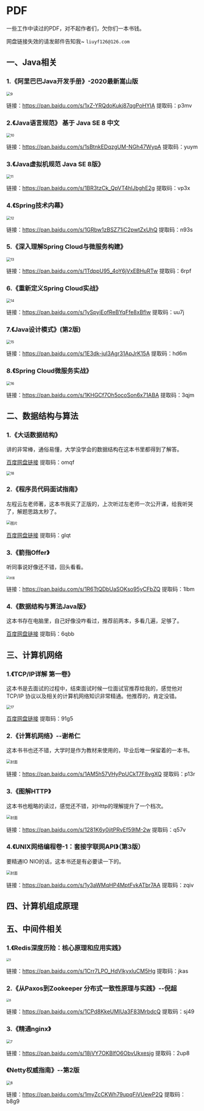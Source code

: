 # PDF
一些工作中读过的PDF，对不起作者们，欠你们一本书钱。

网盘链接失效的请发邮件告知我~   `liuyf126@126.com`



## 一、Java相关

### 1.《阿里巴巴Java开发手册》-2020最新嵩山版

<img src="./images/9.jpg" alt="9" style="zoom:67%;" />

链接：https://pan.baidu.com/s/1xZ-YRQdoKukj87qgPoHYIA 
提取码：p3mv



### 2.《Java语言规范》 基于 Java SE 8 中文

<img src="./images/10.jpg" alt="10" style="zoom:67%;" />

链接：https://pan.baidu.com/s/1sBtnkEDqzgUM-NGh47WypA 
提取码：yuym  



### 3.《Java虚拟机规范  Java SE 8版》

<img src="./images/11.jpg" alt="11" style="zoom:67%;" />

链接：https://pan.baidu.com/s/1BR3tzCk_QpVT4hlJbghE2g 
提取码：vp3x



### 4.《Spring技术内幕》

<img src="./images/12.jpg" alt="12" style="zoom:67%;" />



链接：https://pan.baidu.com/s/1GRbw1zBSZ71iC2pwtZxUhQ 
提取码：n93s



### 5.《深入理解Spring Cloud与微服务构建》

<img src="./images/13.jpg" alt="13" style="zoom:67%;" />

链接：https://pan.baidu.com/s/1TdppU95_4oY6jVxEBHuRTw 
提取码：6rpf  



### 6.《重新定义Spring Cloud实战》

<img src="./images/14.jpg" alt="14" style="zoom:67%;" />

链接：https://pan.baidu.com/s/1ySpyiEofReBYqFfe8xBflw 
提取码：uu7j



### 7.《Java设计模式》(第2版)

<img src="./images/15.jpg" alt="15" style="zoom:67%;" />

链接：https://pan.baidu.com/s/1E3dk-jul3Agr31ApJrK15A 
提取码：hd6m



### 8.《Spring Cloud微服务实战》

<img src="./images/16.jpg" alt="16" style="zoom:67%;" />

链接：https://pan.baidu.com/s/1KHGCf7Oh5ocoSon6x71ABA 
提取码：3qjm





## 二、数据结构与算法

### 1.《大话数据结构》

讲的非常棒，通俗易懂，大学没学会的数据结构在这本书里都得到了解答。

[百度网盘链接](https://pan.baidu.com/s/1meJ3IXo_kVIs2Y-R5RILzg )   提取码：omqf

<img src="./images/18.jpg" alt="18" style="zoom:67%;" />



### 2.《程序员代码面试指南》

左程云左老师著，这本书我买了正版的，上次听过左老师一次公开课，给我听哭了，解题思路太秒了。

<img src="https://img3.doubanio.com/view/subject/l/public/s28313721.jpg" alt="图片" style="zoom:67%;" />

[百度网盘链接](https://pan.baidu.com/s/1rW-VEZ-jqf1cZsvUa6Oi3w )  提取码：glqt



### 3.《箭指Offer》

听同事说好像还不错，回头看看。

<img src="./images/2.jpg" alt="封面" style="zoom:50%;" />



链接：https://pan.baidu.com/s/1R6TtQDbUaSOKso95yCFbZQ 
提取码：1lbm





### 4.《数据结构与算法Java版》

这本书存在电脑里，自己好像没咋看过，推荐前两本，多看几遍，足够了。

[百度网盘链接](https://pan.baidu.com/s/1umoM8_cfEqSJta01ZeVywg)  提取码：6qbb







## 三、计算机网络

### 1.《TCP/IP详解 第一卷》

这本书是去面试的过程中，结束面试时候一位面试官推荐给我的，感觉他对TCP/IP 协议以及相关的计算机网络知识非常精通。他推荐的，肯定没错。

<img src="images/17.jpg" alt="17" style="zoom:67%;" />

[百度网盘链接](https://pan.baidu.com/s/1sKSqGQrV-WXPkVbSug88rQ) 提取码：91g5

### 2.《计算机网络》--谢希仁

这本书书也还不错，大学时是作为教材来使用的，毕业后唯一保留着的一本书。

<img src="./images/1.jpg" alt="封面" style="zoom:67%;" />

链接：https://pan.baidu.com/s/1AM5h57VHyPpUCkT7F8vgXQ 
提取码：p13r



### 3.《图解HTTP》

这本书也粗略的读过，感觉还不错，对Http的理解提升了一个档次。

<img src="./images/3.jpg" alt="封面" style="zoom:67%;" />



链接：https://pan.baidu.com/s/1281K6y0jitPRvEf59lM-2w 
提取码：q57v





### 4.《UNIX网络编程卷-1：套接字联网API》（第3版）

要精通IO NIO的话，这本书还是有必要读一下的。

<img src="./images/4.jpg" alt="封面" style="zoom:67%;" />

链接：https://pan.baidu.com/s/1y3aWMqHP4MptFvkATbr7AA 
提取码：zqiv





## 四、计算机组成原理



## 五、中间件相关

### 1.《Redis深度历险：核心原理和应用实践》

<img src="./images/5.jpg" alt="5" style="zoom:50%;" />

链接：https://pan.baidu.com/s/1Crr7LPO_HdVlkyxIuCM5Hg 
提取码：jkas

### 2.《从Paxos到Zookeeper  分布式一致性原理与实践》--倪超

<img src="./images/6.jpg" alt="6" style="zoom:50%;" />



链接：https://pan.baidu.com/s/1CPd8KkeUMlUa3F83MrbdcQ 
提取码：sj49





### 3.《精通nginx》

<img src="./images/7.jpg" alt="7" style="zoom:67%;" />

链接：https://pan.baidu.com/s/18jVY7OKBlfO6ObvUkxesjg 
提取码：2up8



### 《Netty权威指南》--第2版



<img src="./images/8.jpg" alt="8" style="zoom:67%;" />

链接：https://pan.baidu.com/s/1myZcCKWh79upqFiVUewP2Q 
提取码：b8g9



